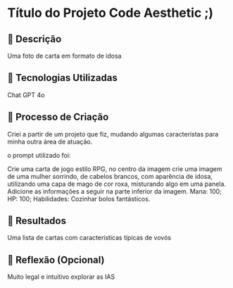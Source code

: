 # Título do Projeto Code Aesthetic ;)

## 📒 Descrição
Uma foto de carta em formato de idosa

## 🤖 Tecnologias Utilizadas
Chat GPT 4o

## 🧐 Processo de Criação
Criei a partir de um projeto que fiz, mudando algumas característas para minha outra área de atuação.

o prompt utilizado foi:

Crie uma carta de jogo estilo RPG, no centro da imagem crie uma imagem de uma mulher sorrindo, de cabelos brancos, com aparência de idosa, utilizando uma capa de mago de cor roxa, misturando algo em uma panela. Adicione as informações a seguir na parte inferior da imagem. Mana: 100; HP: 100; Habilidades: Cozinhar bolos fantásticos. 

## 🚀 Resultados
Uma lista de cartas com características típicas de vovós

## 💭 Reflexão (Opcional)
Muito legal e intuitivo explorar as IAS
